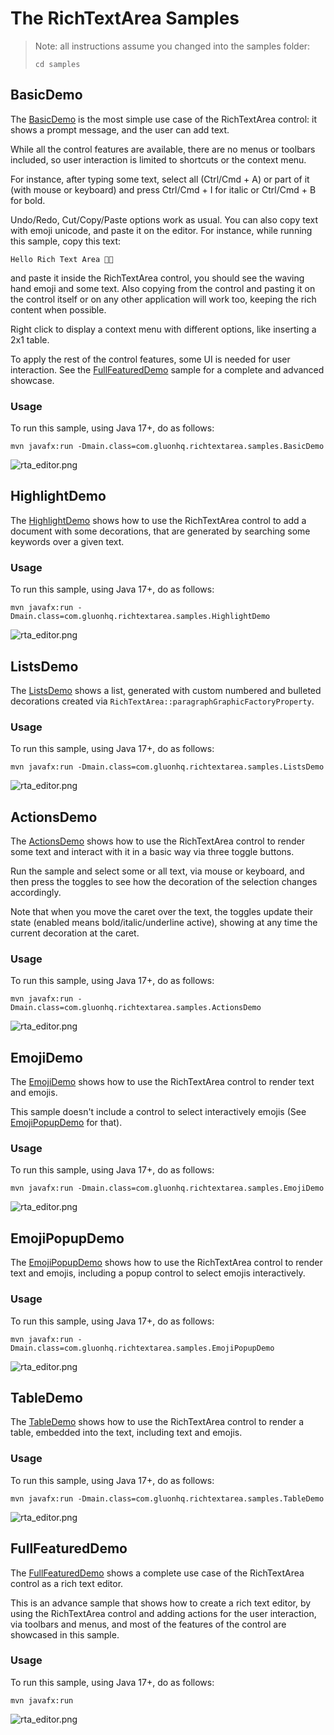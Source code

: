 # The RichTextArea Samples

> Note: all instructions assume you changed into the samples folder:
> ```shell
> cd samples
> ```

## BasicDemo

The [BasicDemo](/samples/src/main/java/com/gluonhq/richtextarea/samples/BasicDemo.java) is the most simple use case of 
the RichTextArea control: it shows a prompt message, and the user can add text.

While all the control features are available, there are no menus or toolbars included, so user interaction is limited 
to shortcuts or the context menu.

For instance, after typing some text, select all (Ctrl/Cmd + A) or part of it (with mouse or keyboard) and press 
Ctrl/Cmd + I for italic or Ctrl/Cmd + B for bold.

Undo/Redo, Cut/Copy/Paste options work as usual. You can also copy text with emoji unicode, and paste it on the editor.
For instance, while running this sample, copy this text:

```
Hello Rich Text Area 👋🏼
```

and paste it inside the RichTextArea control, you should see the waving hand emoji and some text. Also copying from
the control and pasting it on the control itself or on any other application will work
too, keeping the rich content when possible.

Right click to display a context menu with different options, like inserting a
2x1 table.

To apply the rest of the control features, some UI is needed for user interaction. See
the [FullFeaturedDemo](#fullfeatureddemo) sample for a complete and advanced showcase.

### Usage

To run this sample, using Java 17+, do as follows:

```
mvn javafx:run -Dmain.class=com.gluonhq.richtextarea.samples.BasicDemo
```

![rta_editor.png](../.github/assets/BasicDemo.png)

## HighlightDemo

The [HighlightDemo](/samples/src/main/java/com/gluonhq/richtextarea/samples/HighlightDemo.java) shows how to use the 
RichTextArea control to add a document with some decorations, that are generated by searching some keywords over a 
given text.

### Usage

To run this sample, using Java 17+, do as follows:

```
mvn javafx:run -Dmain.class=com.gluonhq.richtextarea.samples.HighlightDemo
```

![rta_editor.png](../.github/assets/HighlightDemo.png)

## ListsDemo

The [ListsDemo](/samples/src/main/java/com/gluonhq/richtextarea/samples/ListsDemo.java) shows a list, generated with 
custom numbered and bulleted decorations created via `RichTextArea::paragraphGraphicFactoryProperty`.

### Usage

To run this sample, using Java 17+, do as follows:

```
mvn javafx:run -Dmain.class=com.gluonhq.richtextarea.samples.ListsDemo
```

![rta_editor.png](../.github/assets/ListsDemo.png)

## ActionsDemo

The [ActionsDemo](/samples/src/main/java/com/gluonhq/richtextarea/samples/ActionsDemo.java) shows how to use the 
RichTextArea control to render some text and interact with it in a basic way via three toggle buttons.

Run the sample and select some or all text, via mouse or keyboard, and then press the toggles to see how the decoration
of the selection changes accordingly.

Note that when you move the caret over the text, the toggles update their state 
(enabled means bold/italic/underline active), showing at any time the current decoration at the caret.

### Usage

To run this sample, using Java 17+, do as follows:

```
mvn javafx:run -Dmain.class=com.gluonhq.richtextarea.samples.ActionsDemo
```

![rta_editor.png](../.github/assets/ActionsDemo.png)

## EmojiDemo

The [EmojiDemo](/samples/src/main/java/com/gluonhq/richtextarea/samples/EmojiDemo.java) shows how to use the 
RichTextArea control to render text and emojis.

This sample doesn't include a control to select interactively emojis (See [EmojiPopupDemo](#emojipopupdemo) for that).

### Usage

To run this sample, using Java 17+, do as follows:

```
mvn javafx:run -Dmain.class=com.gluonhq.richtextarea.samples.EmojiDemo
```

![rta_editor.png](../.github/assets/EmojiDemo.png)

## EmojiPopupDemo

The [EmojiPopupDemo](/samples/src/main/java/com/gluonhq/richtextarea/samples/EmojiPopupDemo.java) shows how to use the
RichTextArea control to render text and emojis, including a popup control to select emojis interactively.

### Usage

To run this sample, using Java 17+, do as follows:

```
mvn javafx:run -Dmain.class=com.gluonhq.richtextarea.samples.EmojiPopupDemo
```

![rta_editor.png](../.github/assets/EmojiPopupDemo.png)

## TableDemo

The [TableDemo](/samples/src/main/java/com/gluonhq/richtextarea/samples/TableDemo.java) shows how to use the
RichTextArea control to render a table, embedded into the text, including text and emojis.

### Usage

To run this sample, using Java 17+, do as follows:

```
mvn javafx:run -Dmain.class=com.gluonhq.richtextarea.samples.TableDemo
```

![rta_editor.png](../.github/assets/TableDemo.png)

## FullFeaturedDemo

The [FullFeaturedDemo](/samples/src/main/java/com/gluonhq/richtextarea/samples/FullFeaturedDemo.java) shows a complete
use case of the RichTextArea control as a rich text editor. 

This is an advance sample that shows how to create a rich text editor, by using the RichTextArea control and adding
actions for the user interaction, via toolbars and menus, and most of the features of the control are showcased in this
sample.

### Usage

To run this sample, using Java 17+, do as follows:

```
mvn javafx:run
```

![rta_editor.png](../.github/assets/FullFeaturedDemo.png)
